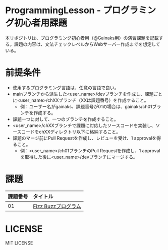 # ProgrammingLesson - プログラミング初心者用課題
本リポジトリは、プログラミング初心者用（@Gainaks用）の演習課題を記載する。課題の内容は、文法チェックレベルからWebサーバー作成までを想定している。
  
# 前提条件
- 使用するプログラミング言語は、任意の言語で良い。
- mainブランチから派生した<user_name>/devブランチを作成し、課題ごとに<user_name>/chXXブランチ（XXは課題番号）を作成すること。
  - 例：ユーザー名がgainaks、課題番号が01の場合は、gainaks/ch01ブランチを作成する。
- 課題一つに対して、一つのブランチを作成すること。
- <user_name>/chXXブランチで課題に対応したソースコードを実装し、ソースコードをchXXディレクトリ以下に格納すること。
- 課題のマージ前にPull Requestを作成し、レビューを受け、1 approvalを得ること。
  - 例：<user_name>/ch01ブランチのPull Requestを作成し、1 approvalを取得した後に<user_name>/devブランチにマージする。

# 課題
|課題番号|タイトル|
|:-------|:-------|
|   01   | [Fizz Buzzプログラム](./ch01/chapter01.md)|

# LICENSE
MIT LICENSE
